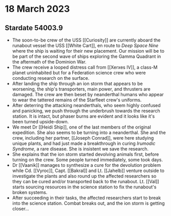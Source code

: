 # 18 March 2023

## Stardate 54003.9

- The soon-to-be crew of the USS [[Curiosity]] are currently aboard the runabout vessel the USS [[White Cart]], en route to *Deep Space Nine* where the ship is waiting for their new placement. Our mission will be to be part of the second wave of ships exploring the Gamma Quadrant in the aftermath of the Dominion War. 
- The crew receive a looped distress call from [[Xerxes IV]], a class-M planet uninhabited but for a Federation science crew who were conducting research on the surface.
- After landing the ship through an ion storm that appears to be worsening, the ship's transporters, main power, and thrusters are damaged. The crew are then beset by neanderthal humans who appear to wear the tattered remains of the Starfleet crew's uniforms.
- After deterring the attacking neanderthals, who seem highly confused and panicking, we push through the underbrush towards the research station. It is intact, but phaser burns are evident and it looks like it's been turned upside-down.
- We meet Dr [[Heidi Ship]], one of the last members of the original expedition. She also seems to be turning into a neanderthal. She and the crew, including her partner, [[Joseph Conrad]], were here studying unique plants, and had just made a breakthrough in curing *Irumodic Syndrome*, a rare disease. She is insistent we save the research.
- She explains that the ion storm started devolving animals first, before turning on the crew. Some people turned immediately, some took days.
- Dr [[Vaanik]] manages to synthesize a cure for the devolution problem while Cd. [[Vyroc]], Capt. [[Bakral]] and Lt. [[Jahelb]] venture outside to investigate the plants and also round up the affected researchers so they can be cured and/or transported back to the runabout. Lt. [[Val]] starts sourcing resources in the science station to fix the runabout's broken systems.
- After succeeding in their tasks, the affected researchers start to break into the science station. Combat breaks out, and the ion storm is getting closer...